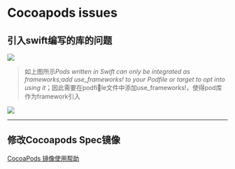 # Cocoapods issues

## 引入swift编写的库的问题

![](https://gitee.com/existorlive/exist-or-live-pic/raw/master/Cocoapods_issue_1_1.png)

> 如上图所示*Pods written in Swift can only be integrated as frameworks;add use_frameworks! to your Podfile or target to opt into using it*；因此需要在podfile文件中添加use_frameworks!，使得pod库作为framework引入

![](https://gitee.com/existorlive/exist-or-live-pic/raw/master/Cocoapods_issue_1_2.png)

----

## 修改Cocoapods Spec镜像

[CocoaPods 镜像使用帮助](https://mirrors.tuna.tsinghua.edu.cn/help/CocoaPods/)


[1]: pic/Cocoapods_issue_1_1.png
[2]: pic/Cocoapods_issue_1_2.png